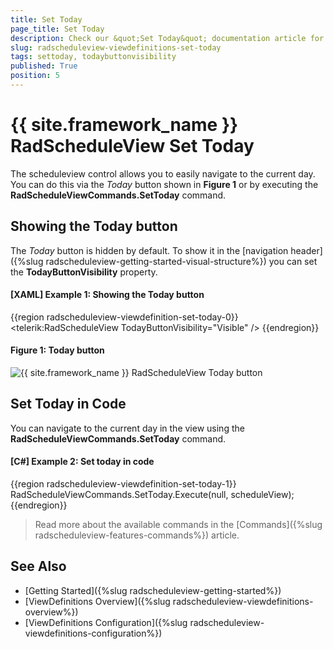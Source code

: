 ```yaml
---
title: Set Today
page_title: Set Today
description: Check our &quot;Set Today&quot; documentation article for the RadScheduleView {{ site.framework_name }} control.
slug: radscheduleview-viewdefinitions-set-today
tags: settoday, todaybuttonvisibility
published: True
position: 5
---
```


# {{ site.framework_name }} RadScheduleView Set Today

The scheduleview control allows you to easily navigate to the current day. You can do this via the *Today* button shown in __Figure 1__ or by executing the __RadScheduleViewCommands.SetToday__ command.

## Showing the Today button

The *Today* button is hidden by default. To show it in the [navigation header]({%slug radscheduleview-getting-started-visual-structure%}) you can set the __TodayButtonVisibility__ property.

#### __[XAML] Example 1: Showing the Today button__
{{region radscheduleview-viewdefinition-set-today-0}}
	<telerik:RadScheduleView TodayButtonVisibility="Visible" />
{{endregion}}

#### Figure 1: Today button
![{{ site.framework_name }} RadScheduleView Today button](images/radscheduleview-viewdefinition-set-today-0.png)

## Set Today in Code

You can navigate to the current day in the view using the __RadScheduleViewCommands.SetToday__ command.

#### __[C#] Example 2: Set today in code__
{{region radscheduleview-viewdefinition-set-today-1}}
	RadScheduleViewCommands.SetToday.Execute(null, scheduleView);
{{endregion}}

> Read more about the available commands in the [Commands]({%slug radscheduleview-features-commands%}) article.

## See Also
* [Getting Started]({%slug radscheduleview-getting-started%})
* [ViewDefinitions Overview]({%slug radscheduleview-viewdefinitions-overview%})
* [ViewDefinitions Configuration]({%slug radscheduleview-viewdefinitions-configuration%})


